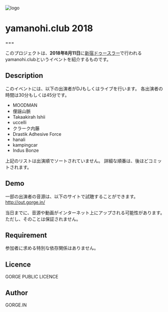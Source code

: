 
![logo](https://user-images.githubusercontent.com/41063021/42722522-55e8906e-8788-11e8-9b35-30dcc8bba507.jpg)

# yamanohi.club 2018
===

このプロジェクトは、**2018年8月11日**に[新宿ドゥースラー](http://duusraa.com/)で行われるyamanohi.clubというイベントを紹介するものです。

## Description

このイベントには、以下の出演者がDJもしくはライブを行います。
各出演者の時間は30分もしくは45分です。

- MOODMAN
- 俚謡山脈
- Takaakirah Ishii
- uccelli
- クラーク内藤
- Drastik Adhesive Force
- hanali
- kampingcar
- Indus Bonze

上記のリストは出演順でソートされていません。
詳細な順番は、後ほどコミットされます。

## Demo

一部の出演者の音源は、以下のサイトで試聴することができます。
http://out.gorge.in/

当日までに、音源や動画がインターネット上にアップされる可能性があります。
ただし、そのことは保証されません。

## Requirement

参加者に求める特別な依存関係はありません。


## Licence

GORGE PUBLIC LICENCE

## Author

GORGE.IN


